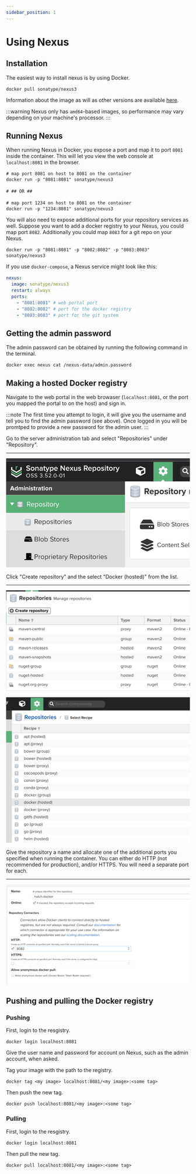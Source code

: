 ```yaml
---
sidebar_position: 1
---
```


# Using Nexus

## Installation
The easiest way to install nexus is by using Docker.
```shell
docker pull sonatype/nexus3
```
Information about the image as will as other versions are available [here](https://hub.docker.com/r/sonatype/nexus3/).

:::warning
Nexus only has `amd64`-based images, so performance may vary depending on your machine's processor.
:::

## Running Nexus
When running Nexus in Docker, you expose a port and map it to port `8081` inside the container. This will let you view the web console at `localhost:8081` in the browser.
```shell
# map port 8081 on host to 8081 on the container
docker run -p "8081:8081" sonatype/nexus3

# ## OR ##

# map port 1234 on host to 8081 on the container
docker run -p "1234:8081" sonatype/nexus3
```

You will also need to expose additional ports for your repository services as well. Suppose you want to add a docker registry to your Nexus, you could map port `8082`. Additionally you could map `8083` for a git repo on your Nexus.
```shell
docker run -p "8081:8081" -p "8082:8082" -p "8083:8083" sonatype/nexus3
```

If you use `docker-compose`, a Nexus service might look like this:
```yaml
nexus:
  image: sonatype/nexus3
  restart: always
  ports:
    - "8081:8081" # web portal port
    - "8082:8082" # port for the docker registry
    - "8083:8083" # port for the git system
```

## Getting the admin password
The admin password can be obtained by running the following command in the terminal.
```shell
docker exec nexus cat /nexus-data/admin.password 
```


## Making a hosted Docker registry
Navigate to the web portal in the web browaser (`localhost:8081`, or the port you mapped the portal to on the host) and sign in.

:::note
The first time you attempt to login, it will give you the username and tell you to find the admin password (see above). Once logged in you will be promtped to provide a new password for the admin user.
:::

Go to the server administration tab and select "Repositories" under "Repository".

---

![](/images/find-repos.png)

Click "Create repository" and the select "Docker (hosted)" from the list.

---

![](/images/create-repo.png)

![](/images/repo-kind.png)

Give the repository a name and allocate one of the additional ports you specified when running the container. You can either do HTTP (not recommended for production), and/or HTTPS. You will need a separate port for each.

---

![](/images/setup-repo.png)

## Pushing and pulling the Docker registry
### Pushing

First, login to the resgistry.
```shell
docker login localhost:8081
```
Give the user name and password for account on Nexus, such as the admin account, when asked.

Tag your image with the path to the registry.
```shell
docker tag <my image> localhost:8081/<my image>:<some tag>
```

Then push the new tag.
```shell
docker push localhost:8081/<my image>:<some tag>
```

### Pulling
First, login to the resgistry.
```shell
docker login localhost:8081
```

Then pull the new tag.
```shell
docker pull localhost:8081/<my image>:<some tag>
```
